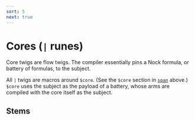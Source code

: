 ```yaml
---
sort: 5
next: true
---
```


# Cores (`|` runes)

Core twigs are flow twigs.  The compiler essentially pins a Nock
formula, or battery of formulas, to the subject.

All `|` twigs are macros around `$core`.  (See the `$core`
section in [`span`](../span) above.)  `$core` uses the subject as
the payload of a battery, whose arms are compiled with the core
itself as the subject.

## Stems

<list dataPreview="true" className="runes"></list>
